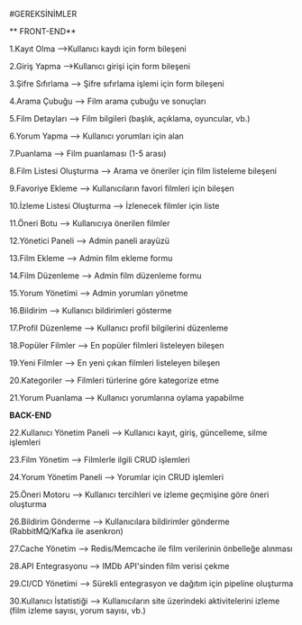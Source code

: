 #GEREKSİNİMLER

** FRONT-END**

1.Kayıt Olma -->Kullanıcı kaydı için form bileşeni  

2.Giriş Yapma -->Kullanıcı girişi için form bileşeni  

3.Şifre Sıfırlama  --> Şifre sıfırlama işlemi için form bileşeni

4.Arama Çubuğu --> Film arama çubuğu ve sonuçları

5.Film Detayları --> Film bilgileri (başlık, açıklama, oyuncular, vb.)

6.Yorum Yapma --> Kullanıcı yorumları için alan

7.Puanlama --> Film puanlaması (1-5 arası)

8.Film Listesi Oluşturma --> Arama ve öneriler için film listeleme bileşeni

9.Favoriye Ekleme --> Kullanıcıların favori filmleri için bileşen

10.İzleme Listesi Oluşturma --> İzlenecek filmler için liste

11.Öneri Botu --> Kullanıcıya önerilen filmler

12.Yönetici Paneli --> Admin paneli arayüzü

13.Film Ekleme --> Admin film ekleme formu

14.Film Düzenleme --> Admin film düzenleme formu

15.Yorum Yönetimi --> Admin yorumları yönetme

16.Bildirim --> Kullanıcı bildirimleri gösterme

17.Profil Düzenleme --> Kullanıcı profil bilgilerini düzenleme

18.Popüler Filmler --> En popüler filmleri listeleyen bileşen

19.Yeni Filmler --> En yeni çıkan filmleri listeleyen bileşen

20.Kategoriler --> Filmleri türlerine göre kategorize etme

21.Yorum Puanlama --> Kullanıcı yorumlarına oylama yapabilme


**BACK-END**

22.Kullanıcı Yönetim Paneli --> Kullanıcı kayıt, giriş, güncelleme, silme işlemleri

23.Film Yönetim --> Filmlerle ilgili CRUD işlemleri

24.Yorum Yönetim Paneli --> Yorumlar için CRUD işlemleri

25.Öneri Motoru --> Kullanıcı tercihleri ve izleme geçmişine göre öneri oluşturma

26.Bildirim Gönderme --> Kullanıcılara bildirimler gönderme (RabbitMQ/Kafka ile asenkron)

27.Cache Yönetim --> Redis/Memcache ile film verilerinin önbelleğe alınması

28.API Entegrasyonu --> IMDb API'sinden film verisi çekme

29.CI/CD Yönetimi --> Sürekli entegrasyon ve dağıtım için pipeline oluşturma

30.Kullanıcı İstatistiği --> Kullanıcıların site üzerindeki aktivitelerini izleme (film izleme sayısı, yorum sayısı, vb.)
